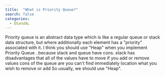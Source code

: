 ```yaml
---
title:  "What is Priority Queue?"
search: false
categories: 
  - DSandAL
---
```



Priority queue is an abstract data type which is like a regular queue or stack data structure, but where additionally each element has a "priority" associated with it.
I think you should use "Heap" when you implement Priority Queue . because stack and queue have cons.
stack has disadvantages that all of the values have to move if you add or remove values
cons of the queue are you can't find immediately location what you wish to remove or add 
So usually, we should use "Heap". 

<!--stackedit_data:
eyJoaXN0b3J5IjpbMTk0MDgyMDExMF19
-->
